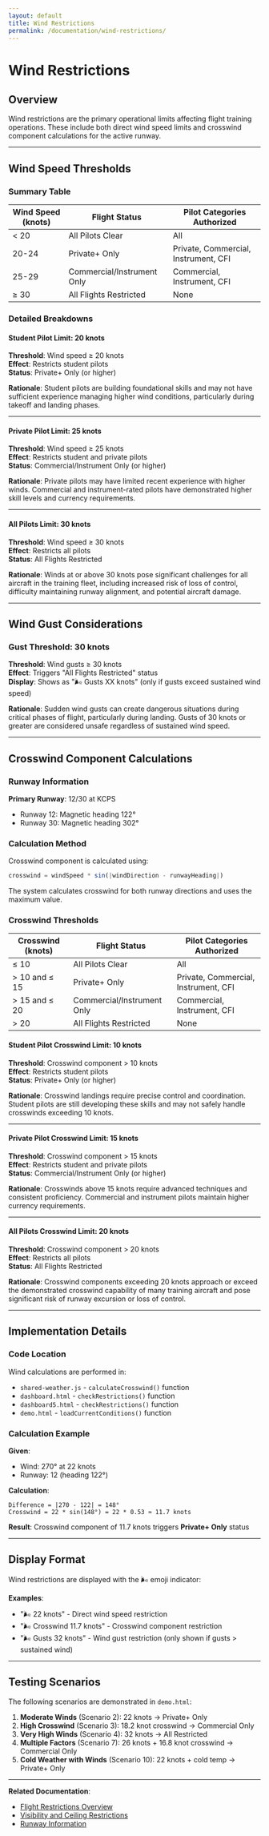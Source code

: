 ```yaml
---
layout: default
title: Wind Restrictions
permalink: /documentation/wind-restrictions/
---
```


# Wind Restrictions

## Overview

Wind restrictions are the primary operational limits affecting flight training operations. These include both direct wind speed limits and crosswind component calculations for the active runway.

---

## Wind Speed Thresholds

### Summary Table

| Wind Speed (knots) | Flight Status | Pilot Categories Authorized |
|-------------------|---------------|----------------------------|
| < 20 | All Pilots Clear | All |
| 20-24 | Private+ Only | Private, Commercial, Instrument, CFI |
| 25-29 | Commercial/Instrument Only | Commercial, Instrument, CFI |
| ≥ 30 | All Flights Restricted | None |

### Detailed Breakdowns

#### Student Pilot Limit: 20 knots

**Threshold**: Wind speed ≥ 20 knots  
**Effect**: Restricts student pilots  
**Status**: Private+ Only (or higher)

**Rationale**: Student pilots are building foundational skills and may not have sufficient experience managing higher wind conditions, particularly during takeoff and landing phases.

---

#### Private Pilot Limit: 25 knots

**Threshold**: Wind speed ≥ 25 knots  
**Effect**: Restricts student and private pilots  
**Status**: Commercial/Instrument Only (or higher)

**Rationale**: Private pilots may have limited recent experience with higher winds. Commercial and instrument-rated pilots have demonstrated higher skill levels and currency requirements.

---

#### All Pilots Limit: 30 knots

**Threshold**: Wind speed ≥ 30 knots  
**Effect**: Restricts all pilots  
**Status**: All Flights Restricted

**Rationale**: Winds at or above 30 knots pose significant challenges for all aircraft in the training fleet, including increased risk of loss of control, difficulty maintaining runway alignment, and potential aircraft damage.

---

## Wind Gust Considerations

### Gust Threshold: 30 knots

**Threshold**: Wind gusts ≥ 30 knots  
**Effect**: Triggers "All Flights Restricted" status  
**Display**: Shows as "🌬️ Gusts XX knots" (only if gusts exceed sustained wind speed)

**Rationale**: Sudden wind gusts can create dangerous situations during critical phases of flight, particularly during landing. Gusts of 30 knots or greater are considered unsafe regardless of sustained wind speed.

---

## Crosswind Component Calculations

### Runway Information

**Primary Runway**: 12/30 at KCPS  
- Runway 12: Magnetic heading 122°  
- Runway 30: Magnetic heading 302°

### Calculation Method

Crosswind component is calculated using:

```javascript
crosswind = windSpeed * sin(|windDirection - runwayHeading|)
```

The system calculates crosswind for both runway directions and uses the maximum value.

### Crosswind Thresholds

| Crosswind (knots) | Flight Status | Pilot Categories Authorized |
|-------------------|---------------|----------------------------|
| ≤ 10 | All Pilots Clear | All |
| > 10 and ≤ 15 | Private+ Only | Private, Commercial, Instrument, CFI |
| > 15 and ≤ 20 | Commercial/Instrument Only | Commercial, Instrument, CFI |
| > 20 | All Flights Restricted | None |

#### Student Pilot Crosswind Limit: 10 knots

**Threshold**: Crosswind component > 10 knots  
**Effect**: Restricts student pilots  
**Status**: Private+ Only (or higher)

**Rationale**: Crosswind landings require precise control and coordination. Student pilots are still developing these skills and may not safely handle crosswinds exceeding 10 knots.

---

#### Private Pilot Crosswind Limit: 15 knots

**Threshold**: Crosswind component > 15 knots  
**Effect**: Restricts student and private pilots  
**Status**: Commercial/Instrument Only (or higher)

**Rationale**: Crosswinds above 15 knots require advanced techniques and consistent proficiency. Commercial and instrument pilots maintain higher currency requirements.

---

#### All Pilots Crosswind Limit: 20 knots

**Threshold**: Crosswind component > 20 knots  
**Effect**: Restricts all pilots  
**Status**: All Flights Restricted

**Rationale**: Crosswind components exceeding 20 knots approach or exceed the demonstrated crosswind capability of many training aircraft and pose significant risk of runway excursion or loss of control.

---

## Implementation Details

### Code Location

Wind calculations are performed in:
- `shared-weather.js` - `calculateCrosswind()` function
- `dashboard.html` - `checkRestrictions()` function
- `dashboard5.html` - `checkRestrictions()` function
- `demo.html` - `loadCurrentConditions()` function

### Calculation Example

**Given**:
- Wind: 270° at 22 knots
- Runway: 12 (heading 122°)

**Calculation**:
```
Difference = |270 - 122| = 148°
Crosswind = 22 * sin(148°) = 22 * 0.53 ≈ 11.7 knots
```

**Result**: Crosswind component of 11.7 knots triggers **Private+ Only** status

---

## Display Format

Wind restrictions are displayed with the 🌬️ emoji indicator:

**Examples**:
- "🌬️ 22 knots" - Direct wind speed restriction
- "🌬️ Crosswind 11.7 knots" - Crosswind component restriction
- "🌬️ Gusts 32 knots" - Wind gust restriction (only shown if gusts > sustained wind)

---

## Testing Scenarios

The following scenarios are demonstrated in `demo.html`:

1. **Moderate Winds** (Scenario 2): 22 knots → Private+ Only
2. **High Crosswind** (Scenario 3): 18.2 knot crosswind → Commercial Only
3. **Very High Winds** (Scenario 4): 32 knots → All Restricted
4. **Multiple Factors** (Scenario 7): 26 knots + 16.8 knot crosswind → Commercial Only
5. **Cold Weather with Winds** (Scenario 10): 22 knots + cold temp → Private+ Only

---

**Related Documentation**:
- [Flight Restrictions Overview](flight-restrictions.md)
- [Visibility and Ceiling Restrictions](visibility-ceiling-restrictions.md)
- [Runway Information](runway-information.md)
